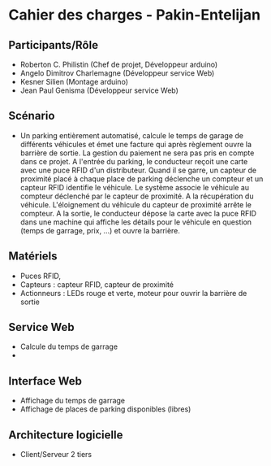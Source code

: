 # Cahier des charges - Pakin-Entelijan

## Participants/Rôle
* Roberton C. Philistin (Chef de projet, Développeur arduino)
* Angelo Dimitrov Charlemagne (Développeur service Web)
*	Kesner Silien (Montage arduino)
*	Jean Paul Genisma (Développeur service Web)

## Scénario
* Un parking entièrement automatisé, calcule le temps de garage de différents véhicules et émet une facture qui après règlement ouvre la barrière de sortie. La gestion du paiement ne sera pas pris en compte dans ce projet. A l'entrée du parking, le conducteur reçoit une carte avec une puce RFID d'un distributeur. Quand il se garre, un capteur de proximité placé à chaque place de parking déclenche un compteur et un capteur RFID identifie le véhicule. Le système associe le véhicule au compteur déclenché par le capteur de proximité. A la récupération du véhicule. L'éloignement du véhicule du capteur de proximité arrête le compteur. A la sortie, le conducteur dépose la carte avec la puce RFID dans une machine qui affiche les détails pour le véhicule en question (temps de garrage, prix, ...) et ouvre la barrière.

## Matériels
* Puces RFID,
* Capteurs : capteur RFID, capteur de proximité
* Actionneurs : LEDs rouge et verte, moteur pour ouvrir la barrière de sortie

## Service Web
* Calcule du temps de garrage
* 

## Interface Web
* Affichage du temps de garrage
* Affichage de places de parking disponibles (libres)

## Architecture logicielle
* Client/Serveur 2 tiers

